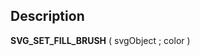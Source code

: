 ﻿<!-- SVG_SET_FILL_BRUSH ( objectID ; color ; opacity ) -> objectID (Text) -> color (Text) -> opacity (Long Integer)-->## Description **SVG\_SET\_FILL\_BRUSH** ( svgObject ; color )